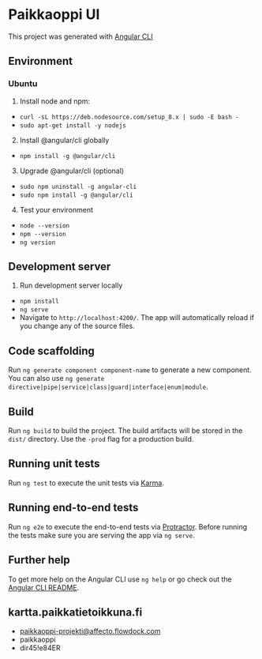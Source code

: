 # Paikkaoppi UI

This project was generated with [Angular CLI](https://github.com/angular/angular-cli)

## Environment
### Ubuntu
1. Install node and npm:
- `curl -sL https://deb.nodesource.com/setup_8.x | sudo -E bash -`
- `sudo apt-get install -y nodejs`

2. Install @angular/cli globally
- `npm install -g @angular/cli`

3. Upgrade @angular/cli (optional)
- `sudo npm uninstall -g angular-cli`
- `sudo npm install -g @angular/cli`

4. Test your environment
- `node --version`
- `npm --version`
- `ng version`

## Development server

1. Run development server locally
- `npm install`
- `ng serve`
- Navigate to `http://localhost:4200/`. The app will automatically reload if you change any of the source files.

## Code scaffolding

Run `ng generate component component-name` to generate a new component. You can also use `ng generate directive|pipe|service|class|guard|interface|enum|module`.

## Build

Run `ng build` to build the project. The build artifacts will be stored in the `dist/` directory. Use the `-prod` flag for a production build.

## Running unit tests

Run `ng test` to execute the unit tests via [Karma](https://karma-runner.github.io).

## Running end-to-end tests

Run `ng e2e` to execute the end-to-end tests via [Protractor](http://www.protractortest.org/).
Before running the tests make sure you are serving the app via `ng serve`.

## Further help

To get more help on the Angular CLI use `ng help` or go check out the [Angular CLI README](https://github.com/angular/angular-cli/blob/master/README.md).

## kartta.paikkatietoikkuna.fi

- paikkaoppi-projekti@affecto.flowdock.com
- paikkaoppi
- dir45!e84ER